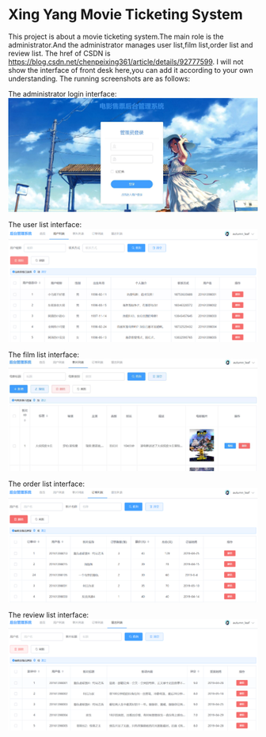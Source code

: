# Xing Yang Movie Ticketing System
This project is about a movie ticketing system.The main role is the administrator.And the administrator manages user list,film list,order list and review list. 
The href of CSDN is https://blog.csdn.net/chenpeixing361/article/details/92777599. I will not show the interface of front desk here,you can add it according to your own understanding.
The running screenshots are as follows:

The administrator login interface:
![image](https://github.com/229394/filmsystem/blob/master/running%20screenshots/%E7%99%BB%E5%BD%95%E7%95%8C%E9%9D%A2.jpg)

The user list interface:
![image](https://github.com/229394/filmsystem/blob/master/running%20screenshots/%E7%94%A8%E6%88%B7%E4%BF%A1%E6%81%AF%E5%88%97%E8%A1%A8.png)

The film list interface:
![image](https://github.com/229394/filmsystem/blob/master/running%20screenshots/%E5%BD%B1%E7%89%87%E5%88%97%E8%A1%A8.jpg)

The order list interface:
![image](https://github.com/229394/filmsystem/blob/master/running%20screenshots/%E8%AE%A2%E7%A5%A8%E5%88%97%E8%A1%A8.png)

The review list interface:
![image](https://github.com/229394/filmsystem/blob/master/running%20screenshots/%E5%BD%B1%E8%AF%84%E5%88%97%E8%A1%A8.png)
